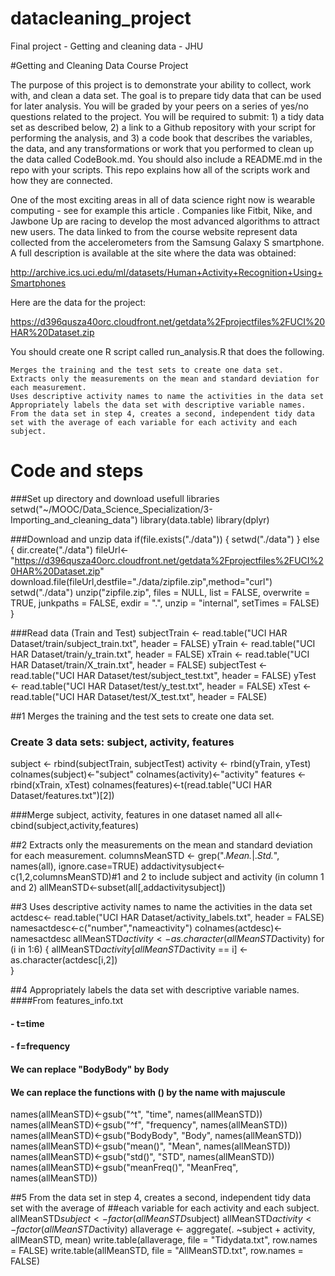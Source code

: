 # datacleaning_project
Final project - Getting and cleaning data - JHU

#Getting and Cleaning Data Course Project

The purpose of this project is to demonstrate your ability to collect, work with, and clean a data set. The goal is to prepare tidy data that can be used for later analysis. You will be graded by your peers on a series of yes/no questions related to the project. You will be required to submit: 1) a tidy data set as described below, 2) a link to a Github repository with your script for performing the analysis, and 3) a code book that describes the variables, the data, and any transformations or work that you performed to clean up the data called CodeBook.md. You should also include a README.md in the repo with your scripts. This repo explains how all of the scripts work and how they are connected.

One of the most exciting areas in all of data science right now is wearable computing - see for example this article . Companies like Fitbit, Nike, and Jawbone Up are racing to develop the most advanced algorithms to attract new users. The data linked to from the course website represent data collected from the accelerometers from the Samsung Galaxy S smartphone. A full description is available at the site where the data was obtained:

http://archive.ics.uci.edu/ml/datasets/Human+Activity+Recognition+Using+Smartphones

Here are the data for the project:

https://d396qusza40orc.cloudfront.net/getdata%2Fprojectfiles%2FUCI%20HAR%20Dataset.zip

You should create one R script called run_analysis.R that does the following.

    Merges the training and the test sets to create one data set.
    Extracts only the measurements on the mean and standard deviation for each measurement.
    Uses descriptive activity names to name the activities in the data set
    Appropriately labels the data set with descriptive variable names.
    From the data set in step 4, creates a second, independent tidy data set with the average of each variable for each activity and each subject.

# Code and steps
###Set up directory and download usefull libraries
setwd("~/MOOC/Data_Science_Specialization/3- Importing_and_cleaning_data")
library(data.table)
library(dplyr)

###Download and unzip data
if(file.exists("./data")) {
  setwd("./data")
} else {
  dir.create("./data")
  fileUrl<-"https://d396qusza40orc.cloudfront.net/getdata%2Fprojectfiles%2FUCI%20HAR%20Dataset.zip"
  download.file(fileUrl,destfile="./data/zipfile.zip",method="curl")
  setwd("./data")
  unzip("zipfile.zip", files = NULL, list = FALSE, overwrite = TRUE,
        junkpaths = FALSE, exdir = ".", unzip = "internal",
        setTimes = FALSE)
}

###Read data (Train and Test)
subjectTrain <- read.table("UCI HAR Dataset/train/subject_train.txt", header = FALSE)
yTrain <- read.table("UCI HAR Dataset/train/y_train.txt", header = FALSE)
xTrain <- read.table("UCI HAR Dataset/train/X_train.txt", header = FALSE)
subjectTest <- read.table("UCI HAR Dataset/test/subject_test.txt", header = FALSE)
yTest <- read.table("UCI HAR Dataset/test/y_test.txt", header = FALSE)
xTest <- read.table("UCI HAR Dataset/test/X_test.txt", header = FALSE)

##1 Merges the training and the test sets to create one data set.
### Create 3 data sets: subject, activity, features
subject <- rbind(subjectTrain, subjectTest)
activity <- rbind(yTrain, yTest)
colnames(subject)<-"subject"
colnames(activity)<-"activity"
features <- rbind(xTrain, xTest)
colnames(features)<-t(read.table("UCI HAR Dataset/features.txt")[2])

###Merge subject, activity, features in one dataset named all
all<-cbind(subject,activity,features)

##2 Extracts only the measurements on the mean and standard deviation for each measurement.
columnsMeanSTD <- grep(".*Mean.*|.*Std.*", names(all), ignore.case=TRUE)
addactivitysubject<-c(1,2,columnsMeanSTD)#1 and 2 to include subject and activity (in column 1 and 2)
allMeanSTD<-subset(all[,addactivitysubject])

##3 Uses descriptive activity names to name the activities in the data set
actdesc<- read.table("UCI HAR Dataset/activity_labels.txt", header = FALSE)
namesactdesc<-c("number","nameactivity")
colnames(actdesc)<-namesactdesc
allMeanSTD$activity<-as.character(allMeanSTD$activity)
for (i in 1:6) {
  allMeanSTD$activity[allMeanSTD$activity == i] <- as.character(actdesc[i,2])  
}

##4 Appropriately labels the data set with descriptive variable names.
####From features_info.txt
####  - t=time
####  - f=frequency
####  We can replace "BodyBody" by Body
####  We can replace the functions with () by the name with majuscule
names(allMeanSTD)<-gsub("^t", "time", names(allMeanSTD))
names(allMeanSTD)<-gsub("^f", "frequency", names(allMeanSTD))
names(allMeanSTD)<-gsub("BodyBody", "Body", names(allMeanSTD))
names(allMeanSTD)<-gsub("mean()", "Mean", names(allMeanSTD))
names(allMeanSTD)<-gsub("std()", "STD", names(allMeanSTD))
names(allMeanSTD)<-gsub("meanFreq()", "MeanFreq", names(allMeanSTD))

##5 From the data set in step 4, creates a second, independent tidy data set with the average of
##each variable for each activity and each subject.
allMeanSTD$subject<-factor(allMeanSTD$subject)
allMeanSTD$activity<-factor(allMeanSTD$activity)
allaverage <- aggregate(. ~subject + activity, allMeanSTD, mean)
write.table(allaverage, file = "Tidydata.txt", row.names = FALSE)
write.table(allMeanSTD, file = "AllMeanSTD.txt", row.names = FALSE)
